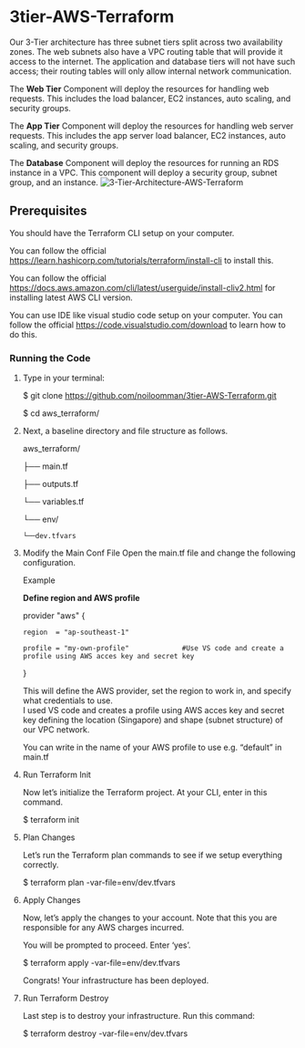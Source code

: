 # 3tier-AWS-Terraform
Our 3-Tier architecture has three subnet tiers split across two availability zones. The web subnets also have a VPC routing table that will provide it access to the internet. The application and database tiers will not have such access; their routing tables will only allow internal network communication.

The **Web Tier** Component will deploy the resources for handling web requests. This includes the load balancer, EC2 instances, auto scaling, and security groups.

The **App Tier** Component will deploy the resources for handling web server requests. This includes the app server load balancer, EC2 instances, auto scaling, and security groups.

The **Database** Component will deploy the resources for running an RDS instance in a VPC. This component will deploy a security group, subnet group, and an instance.
![3-Tier-Architecture-AWS-Terraform](https://user-images.githubusercontent.com/52391654/117586240-3d62f300-b15a-11eb-807e-50b3ac77f3b2.png)

## Prerequisites
You should have the Terraform CLI setup on your computer. 

You can follow the official https://learn.hashicorp.com/tutorials/terraform/install-cli to install this. 

You can follow the official https://docs.aws.amazon.com/cli/latest/userguide/install-cliv2.html for installing latest AWS CLI version.

You can use IDE like visual studio code setup on your computer. You can follow the official https://code.visualstudio.com/download to learn how to do this.

### Running the Code

1) Type in your terminal:

   $ git clone https://github.com/noiloomman/3tier-AWS-Terraform.git
   
   $ cd aws_terraform/
   
2) Next, a baseline directory and file structure as follows.
   
   aws_terraform/
   
   ├── main.tf
   
   ├── outputs.tf
   
   └── variables.tf
   
   └── env/
   
       └──dev.tfvars

2) Modify the Main Conf File
   Open the main.tf file and change the following configuration.
   
   Example
   
   **Define region and AWS profile**
   
     provider "aws" {
     
       region  = "ap-southeast-1"
       
       profile = "my-own-profile"             #Use VS code and create a profile using AWS acces key and secret key
       
     }

   This will define the AWS provider, set the region to work in, and specify what credentials to use.   
   I used VS code and creates a profile using AWS acces key and secret key defining the location (Singapore) and shape (subnet structure) of our VPC network.
   
   You can write in the name of your AWS profile to use e.g. “default” in main.tf

3) Run Terraform Init   

   Now let’s initialize the Terraform project. At your CLI, enter in this command.
   
   $ terraform init

5) Plan Changes

   Let’s run the Terraform plan commands to see if we setup everything correctly.

   $ terraform plan -var-file=env/dev.tfvars

5) Apply Changes

   Now, let’s apply the changes to your account. Note that this you are responsible for any AWS charges incurred.

   You will be prompted to proceed. Enter ‘yes’.

   $ terraform apply -var-file=env/dev.tfvars

   Congrats! Your infrastructure has been deployed.

6) Run Terraform Destroy

   Last step is to destroy your infrastructure. Run this command:

   $ terraform destroy -var-file=env/dev.tfvars
